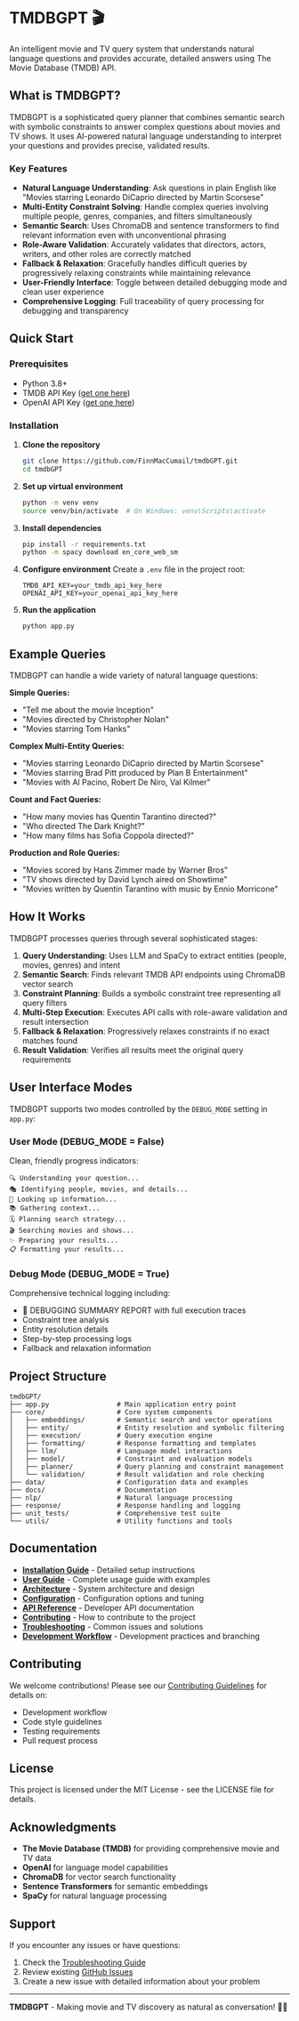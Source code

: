 # TMDBGPT 🎬

An intelligent movie and TV query system that understands natural language questions and provides accurate, detailed answers using The Movie Database (TMDB) API.

## What is TMDBGPT?

TMDBGPT is a sophisticated query planner that combines semantic search with symbolic constraints to answer complex questions about movies and TV shows. It uses AI-powered natural language understanding to interpret your questions and provides precise, validated results.

### Key Features

- **Natural Language Understanding**: Ask questions in plain English like "Movies starring Leonardo DiCaprio directed by Martin Scorsese"
- **Multi-Entity Constraint Solving**: Handle complex queries involving multiple people, genres, companies, and filters simultaneously
- **Semantic Search**: Uses ChromaDB and sentence transformers to find relevant information even with unconventional phrasing
- **Role-Aware Validation**: Accurately validates that directors, actors, writers, and other roles are correctly matched
- **Fallback & Relaxation**: Gracefully handles difficult queries by progressively relaxing constraints while maintaining relevance
- **User-Friendly Interface**: Toggle between detailed debugging mode and clean user experience
- **Comprehensive Logging**: Full traceability of query processing for debugging and transparency

## Quick Start

### Prerequisites

- Python 3.8+
- TMDB API Key ([get one here](https://www.themoviedb.org/settings/api))
- OpenAI API Key ([get one here](https://platform.openai.com/api-keys))

### Installation

1. **Clone the repository**
   ```bash
   git clone https://github.com/FinnMacCumail/tmdbGPT.git
   cd tmdbGPT
   ```

2. **Set up virtual environment**
   ```bash
   python -m venv venv
   source venv/bin/activate  # On Windows: venv\Scripts\activate
   ```

3. **Install dependencies**
   ```bash
   pip install -r requirements.txt
   python -m spacy download en_core_web_sm
   ```

4. **Configure environment**
   Create a `.env` file in the project root:
   ```env
   TMDB_API_KEY=your_tmdb_api_key_here
   OPENAI_API_KEY=your_openai_api_key_here
   ```

5. **Run the application**
   ```bash
   python app.py
   ```

## Example Queries

TMDBGPT can handle a wide variety of natural language questions:

**Simple Queries:**
- "Tell me about the movie Inception"
- "Movies directed by Christopher Nolan"
- "Movies starring Tom Hanks"

**Complex Multi-Entity Queries:**
- "Movies starring Leonardo DiCaprio directed by Martin Scorsese"
- "Movies starring Brad Pitt produced by Plan B Entertainment"
- "Movies with Al Pacino, Robert De Niro, Val Kilmer"

**Count and Fact Queries:**
- "How many movies has Quentin Tarantino directed?"
- "Who directed The Dark Knight?"
- "How many films has Sofia Coppola directed?"

**Production and Role Queries:**
- "Movies scored by Hans Zimmer made by Warner Bros"
- "TV shows directed by David Lynch aired on Showtime"  
- "Movies written by Quentin Tarantino with music by Ennio Morricone"

## How It Works

TMDBGPT processes queries through several sophisticated stages:

1. **Query Understanding**: Uses LLM and SpaCy to extract entities (people, movies, genres) and intent
2. **Semantic Search**: Finds relevant TMDB API endpoints using ChromaDB vector search
3. **Constraint Planning**: Builds a symbolic constraint tree representing all query filters
4. **Multi-Step Execution**: Executes API calls with role-aware validation and result intersection
5. **Fallback & Relaxation**: Progressively relaxes constraints if no exact matches found
6. **Result Validation**: Verifies all results meet the original query requirements

## User Interface Modes

TMDBGPT supports two modes controlled by the `DEBUG_MODE` setting in `app.py`:

### User Mode (DEBUG_MODE = False)
Clean, friendly progress indicators:
```
🔍 Understanding your question...
🎭 Identifying people, movies, and details...
🔎 Looking up information...
📚 Gathering context...
🗓️ Planning search strategy...
🎬 Searching movies and shows...
✨ Preparing your results...
📋 Formatting your results...
```

### Debug Mode (DEBUG_MODE = True)
Comprehensive technical logging including:
- 🧠 DEBUGGING SUMMARY REPORT with full execution traces
- Constraint tree analysis
- Entity resolution details
- Step-by-step processing logs
- Fallback and relaxation information

## Project Structure

```
tmdbGPT/
├── app.py                 # Main application entry point
├── core/                  # Core system components
│   ├── embeddings/        # Semantic search and vector operations
│   ├── entity/            # Entity resolution and symbolic filtering
│   ├── execution/         # Query execution engine
│   ├── formatting/        # Response formatting and templates
│   ├── llm/               # Language model interactions
│   ├── model/             # Constraint and evaluation models
│   ├── planner/           # Query planning and constraint management
│   └── validation/        # Result validation and role checking
├── data/                  # Configuration data and examples
├── docs/                  # Documentation
├── nlp/                   # Natural language processing
├── response/              # Response handling and logging
├── unit_tests/            # Comprehensive test suite
└── utils/                 # Utility functions and tools
```

## Documentation

- **[Installation Guide](docs/installation.md)** - Detailed setup instructions
- **[User Guide](docs/user-guide.md)** - Complete usage guide with examples
- **[Architecture](docs/architecture.md)** - System architecture and design
- **[Configuration](docs/configuration.md)** - Configuration options and tuning
- **[API Reference](docs/api-reference.md)** - Developer API documentation
- **[Contributing](docs/contributing.md)** - How to contribute to the project
- **[Troubleshooting](docs/troubleshooting.md)** - Common issues and solutions
- **[Development Workflow](docs/DEVELOPMENT_WORKFLOW.md)** - Development practices and branching

## Contributing

We welcome contributions! Please see our [Contributing Guidelines](docs/contributing.md) for details on:
- Development workflow
- Code style guidelines
- Testing requirements
- Pull request process

## License

This project is licensed under the MIT License - see the LICENSE file for details.

## Acknowledgments

- **The Movie Database (TMDB)** for providing comprehensive movie and TV data
- **OpenAI** for language model capabilities
- **ChromaDB** for vector search functionality
- **Sentence Transformers** for semantic embeddings
- **SpaCy** for natural language processing

## Support

If you encounter any issues or have questions:
1. Check the [Troubleshooting Guide](docs/troubleshooting.md)
2. Review existing [GitHub Issues](https://github.com/FinnMacCumail/tmdbGPT/issues)
3. Create a new issue with detailed information about your problem

---

**TMDBGPT** - Making movie and TV discovery as natural as conversation! 🍿✨
